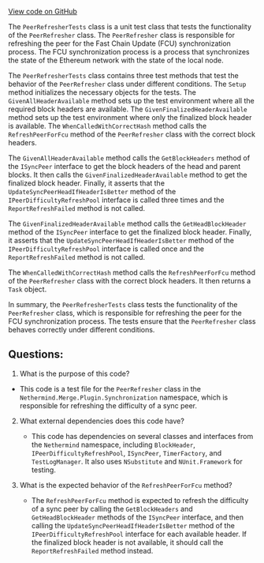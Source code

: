 [View code on GitHub](https://github.com/nethermindeth/nethermind/Nethermind.Merge.Plugin.Test/Synchronization/PeerRefresherTests.cs)

The `PeerRefresherTests` class is a unit test class that tests the functionality of the `PeerRefresher` class. The `PeerRefresher` class is responsible for refreshing the peer for the Fast Chain Update (FCU) synchronization process. The FCU synchronization process is a process that synchronizes the state of the Ethereum network with the state of the local node. 

The `PeerRefresherTests` class contains three test methods that test the behavior of the `PeerRefresher` class under different conditions. The `Setup` method initializes the necessary objects for the tests. The `GivenAllHeaderAvailable` method sets up the test environment where all the required block headers are available. The `GivenFinalizedHeaderAvailable` method sets up the test environment where only the finalized block header is available. The `WhenCalledWithCorrectHash` method calls the `RefreshPeerForFcu` method of the `PeerRefresher` class with the correct block headers.

The `GivenAllHeaderAvailable` method calls the `GetBlockHeaders` method of the `ISyncPeer` interface to get the block headers of the head and parent blocks. It then calls the `GivenFinalizedHeaderAvailable` method to get the finalized block header. Finally, it asserts that the `UpdateSyncPeerHeadIfHeaderIsBetter` method of the `IPeerDifficultyRefreshPool` interface is called three times and the `ReportRefreshFailed` method is not called.

The `GivenFinalizedHeaderAvailable` method calls the `GetHeadBlockHeader` method of the `ISyncPeer` interface to get the finalized block header. Finally, it asserts that the `UpdateSyncPeerHeadIfHeaderIsBetter` method of the `IPeerDifficultyRefreshPool` interface is called once and the `ReportRefreshFailed` method is not called.

The `WhenCalledWithCorrectHash` method calls the `RefreshPeerForFcu` method of the `PeerRefresher` class with the correct block headers. It then returns a `Task` object.

In summary, the `PeerRefresherTests` class tests the functionality of the `PeerRefresher` class, which is responsible for refreshing the peer for the FCU synchronization process. The tests ensure that the `PeerRefresher` class behaves correctly under different conditions.
## Questions: 
 1. What is the purpose of this code?
   - This code is a test file for the `PeerRefresher` class in the `Nethermind.Merge.Plugin.Synchronization` namespace, which is responsible for refreshing the difficulty of a sync peer.

2. What external dependencies does this code have?
   - This code has dependencies on several classes and interfaces from the `Nethermind` namespace, including `BlockHeader`, `IPeerDifficultyRefreshPool`, `ISyncPeer`, `TimerFactory`, and `TestLogManager`. It also uses `NSubstitute` and `NUnit.Framework` for testing.

3. What is the expected behavior of the `RefreshPeerForFcu` method?
   - The `RefreshPeerForFcu` method is expected to refresh the difficulty of a sync peer by calling the `GetBlockHeaders` and `GetHeadBlockHeader` methods of the `ISyncPeer` interface, and then calling the `UpdateSyncPeerHeadIfHeaderIsBetter` method of the `IPeerDifficultyRefreshPool` interface for each available header. If the finalized block header is not available, it should call the `ReportRefreshFailed` method instead.